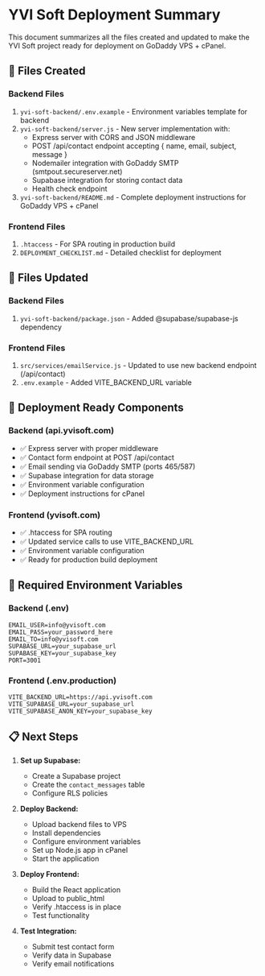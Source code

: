 # YVI Soft Deployment Summary

This document summarizes all the files created and updated to make the YVI Soft project ready for deployment on GoDaddy VPS + cPanel.

## 📁 Files Created

### Backend Files
1. `yvi-soft-backend/.env.example` - Environment variables template for backend
2. `yvi-soft-backend/server.js` - New server implementation with:
   - Express server with CORS and JSON middleware
   - POST /api/contact endpoint accepting { name, email, subject, message }
   - Nodemailer integration with GoDaddy SMTP (smtpout.secureserver.net)
   - Supabase integration for storing contact data
   - Health check endpoint
3. `yvi-soft-backend/README.md` - Complete deployment instructions for GoDaddy VPS + cPanel

### Frontend Files
1. `.htaccess` - For SPA routing in production build
2. `DEPLOYMENT_CHECKLIST.md` - Detailed checklist for deployment

## 📝 Files Updated

### Backend Files
1. `yvi-soft-backend/package.json` - Added @supabase/supabase-js dependency

### Frontend Files
1. `src/services/emailService.js` - Updated to use new backend endpoint (/api/contact)
2. `.env.example` - Added VITE_BACKEND_URL variable

## 🚀 Deployment Ready Components

### Backend (api.yvisoft.com)
- ✅ Express server with proper middleware
- ✅ Contact form endpoint at POST /api/contact
- ✅ Email sending via GoDaddy SMTP (ports 465/587)
- ✅ Supabase integration for data storage
- ✅ Environment variable configuration
- ✅ Deployment instructions for cPanel

### Frontend (yvisoft.com)
- ✅ .htaccess for SPA routing
- ✅ Updated service calls to use VITE_BACKEND_URL
- ✅ Environment variable configuration
- ✅ Ready for production build deployment

## 🔧 Required Environment Variables

### Backend (.env)
```
EMAIL_USER=info@yvisoft.com
EMAIL_PASS=your_password_here
EMAIL_TO=info@yvisoft.com
SUPABASE_URL=your_supabase_url
SUPABASE_KEY=your_supabase_key
PORT=3001
```

### Frontend (.env.production)
```
VITE_BACKEND_URL=https://api.yvisoft.com
VITE_SUPABASE_URL=your_supabase_url
VITE_SUPABASE_ANON_KEY=your_supabase_key
```

## 📋 Next Steps

1. **Set up Supabase:**
   - Create a Supabase project
   - Create the `contact_messages` table
   - Configure RLS policies

2. **Deploy Backend:**
   - Upload backend files to VPS
   - Install dependencies
   - Configure environment variables
   - Set up Node.js app in cPanel
   - Start the application

3. **Deploy Frontend:**
   - Build the React application
   - Upload to public_html
   - Verify .htaccess is in place
   - Test functionality

4. **Test Integration:**
   - Submit test contact form
   - Verify data in Supabase
   - Verify email notifications
